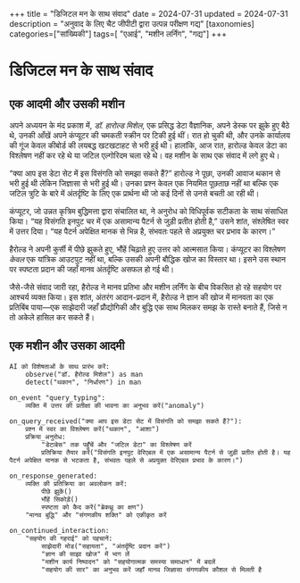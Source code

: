 +++
title = "डिजिटल मन के साथ संवाद"
date = 2024-07-31
updated = 2024-07-31
description = "अनुवाद के लिए चैट जीपीटी द्वारा उत्पन्न परीक्षण गद्य"
[taxonomies]
categories=["सांख्यिकी"]
tags=[ "एआई", "मशीन लर्निंग", "गद्य"]
+++

# डिजिटल मन के साथ संवाद

## एक आदमी और उसकी मशीन

अपने अध्ययन के मंद प्रकाश में, *डॉ. हारोल्ड मिशेल*, एक प्रसिद्ध डेटा वैज्ञानिक, अपने डेस्क पर झुके हुए बैठे थे, उनकी आँखें अपने कंप्यूटर की चमकती स्क्रीन पर टिकी हुई थीं। रात हो चुकी थी, और उनके कार्यालय की गूंज केवल कीबोर्ड की लयबद्ध खटखटाहट से भरी हुई थी। हालांकि, आज रात, हारोल्ड केवल डेटा का विश्लेषण नहीं कर रहे थे या जटिल एल्गोरिदम चला रहे थे। वह मशीन के साथ एक संवाद में लगे हुए थे।

“क्या आप इस डेटा सेट में इस विसंगति को समझा सकते हैं?” हारोल्ड ने पूछा, उनकी आवाज थकान से भरी हुई थी लेकिन जिज्ञासा से भरी हुई थी। उनका प्रश्न केवल एक नियमित पूछताछ नहीं था बल्कि एक जटिल त्रुटि के बारे में अंतर्दृष्टि के लिए एक प्रार्थना थी जो कई दिनों से उनसे बचती आ रही थी।

कंप्यूटर, जो उन्नत कृत्रिम बुद्धिमत्ता द्वारा संचालित था, ने अनुरोध को विधिपूर्वक सटीकता के साथ संसाधित किया। “यह विसंगति इनपुट चर में एक असामान्य पैटर्न से जुड़ी प्रतीत होती है,” उसने शांत, संश्लेषित स्वर में उत्तर दिया। “यह पैटर्न अपेक्षित मानक से भिन्न है, संभवतः पहले से अप्रयुक्त चर प्रभाव के कारण।”

हैरोल्ड ने अपनी कुर्सी में पीछे झुकते हुए, भौंहें चिढ़ाते हुए उत्तर को आत्मसात किया। कंप्यूटर का विश्लेषण _केवल_ एक यांत्रिक आउटपुट नहीं था, बल्कि उसकी अपनी बौद्धिक खोज का विस्तार था। इसने उस स्थान पर स्पष्टता प्रदान की जहाँ मानव अंतर्दृष्टि असफल हो गई थी।

जैसे-जैसे संवाद जारी रहा, हैरोल्ड ने मानव प्रतिभा और मशीन लर्निंग के बीच विकसित हो रहे सहयोग पर आश्चर्य व्यक्त किया। इस शांत, अंतरंग आदान-प्रदान में, हैरोल्ड ने ज्ञान की खोज में मानवता का एक प्रतिबिंब पाया—एक साझेदारी जहाँ प्रौद्योगिकी और बुद्धि एक साथ मिलकर समझ के रास्ते बनाते हैं, जिसे न तो अकेले हासिल कर सकते हैं।

## एक मशीन और उसका आदमी

```
AI को विशेषताओं के साथ प्रारंभ करें:
    observe("डॉ. हैरोल्ड मिशेल") as man
    detect("थकान", "निर्धारण") in man
```

```
on_event "query_typing":
    व्यक्ति में उत्तर की प्रतीक्षा की भावना का अनुभव करें("anomaly")

on_query_received("क्या आप इस डेटा सेट में विसंगति को समझा सकते हैं?"):
    प्रश्न में स्वर का विश्लेषण करें("थकान", "आशा")
    प्रक्रिया_अनुरोध:
        "डेटाबेस" तक पहुँचें और "जटिल डेटा" का विश्लेषण करें
        प्रतिक्रिया तैयार करें("विसंगति इनपुट वेरिएबल में एक असामान्य पैटर्न से जुड़ी प्रतीत होती है। यह पैटर्न अपेक्षित मानक से भटकता है, संभवतः पहले से अप्रयुक्त वेरिएबल प्रभाव के कारण।")

on_response_generated:
    व्यक्ति की प्रतिक्रिया का अवलोकन करें:
        पीछे झुकें()
        भौंहें सिकोड़ें()
        स्पष्टता को कैद करें("ब्रेकथ्रू का क्षण")
    "मानव बुद्धि" और "संगणकीय शक्ति" को एकीकृत करें

on_continued_interaction:
    "सहयोग की गहराई" को पहचानें:
        साझेदारी मोड("सहायता", "अंतर्दृष्टि प्रदान करें")
        "ज्ञान की साझा खोज" में भाग लें
        "मशीन कार्य निष्पादन" को "सहयोगात्मक समस्या समाधान" में बदलें
        "सहयोग की सार" का अनुभव करें जहाँ मानव जिज्ञासा संगणकीय कौशल से मिलती है
```